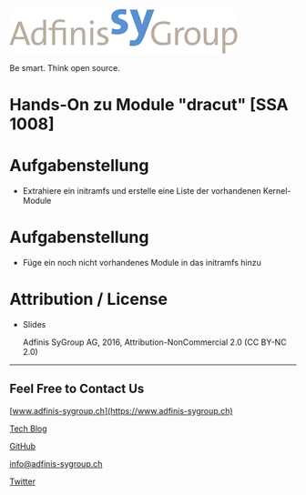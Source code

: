 ![](pics_2/adfinis_sygroup_logo.png)

Be smart. Think open source.

# Hands-On zu Module "dracut" [SSA 1008]

# Aufgabenstellung

* Extrahiere ein initramfs und erstelle eine Liste der vorhandenen Kernel-Module

# Aufgabenstellung

* Füge ein noch nicht vorhandenes Module in das initramfs hinzu

# Attribution / License

* Slides

  Adfinis SyGroup AG, 2016, Attribution-NonCommercial 2.0 (CC BY-NC 2.0)

---

## Feel Free to Contact Us

[www.adfinis-sygroup.ch](https://www.adfinis-sygroup.ch)

[Tech Blog](https://www.adfinis-sygroup.ch/blog)

[GitHub](https://github.com/adfinis-sygroup)

<info@adfinis-sygroup.ch>

[Twitter](https://twitter.com/adfinissygroup)
